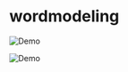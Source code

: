 # wordmodeling

![](https://github.com/prashanthsp6498/wordmodeling/tree/master/gif/project_main.gif, 'Demo')

![](https://github.com/prashanthsp6498/wordmodeling/tree/master/gif/project_features.gif, 'Demo')
